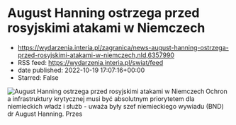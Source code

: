 # August Hanning ostrzega przed rosyjskimi atakami w Niemczech
 - https://wydarzenia.interia.pl/zagranica/news-august-hanning-ostrzega-przed-rosyjskimi-atakami-w-niemczech,nId,6357990
 - RSS feed: https://wydarzenia.interia.pl/swiat/feed
 - date published: 2022-10-19 17:07:16+00:00
 - Starred: False

<p><a href="https://wydarzenia.interia.pl/zagranica/news-august-hanning-ostrzega-przed-rosyjskimi-atakami-w-niemczech,nId,6357990"><img align="left" alt="August Hanning ostrzega przed rosyjskimi atakami w Niemczech" src="https://i.iplsc.com/august-hanning-ostrzega-przed-rosyjskimi-atakami-w-niemczech/000G83MQ7FIC5P5L-C321.jpg" /></a>Ochrona infrastruktury krytycznej musi być absolutnym priorytetem dla niemieckich władz i służb - uważa były szef niemieckiego wywiadu (BND) dr August Hanning. Przes
